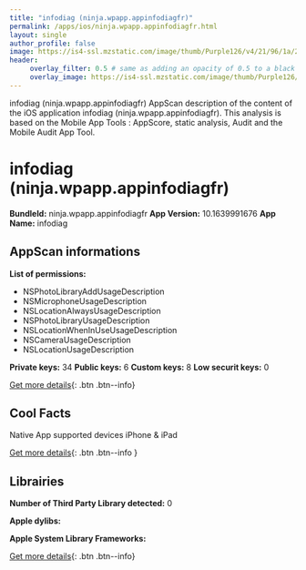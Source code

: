 ```yaml
---
title: "infodiag (ninja.wpapp.appinfodiagfr)"
permalink: /apps/ios/ninja.wpapp.appinfodiagfr.html
layout: single
author_profile: false
image: https://is4-ssl.mzstatic.com/image/thumb/Purple126/v4/21/96/1a/21961a08-6a28-7617-6a91-4d14534baf37/AppIcon-1x_U007emarketing-0-10-0-85-220.png/512x512bb.jpg
header: 
     overlay_filter: 0.5 # same as adding an opacity of 0.5 to a black background
     overlay_image: https://is4-ssl.mzstatic.com/image/thumb/Purple126/v4/21/96/1a/21961a08-6a28-7617-6a91-4d14534baf37/AppIcon-1x_U007emarketing-0-10-0-85-220.png/512x512bb.jpg
---
```

infodiag (ninja.wpapp.appinfodiagfr) AppScan description of the content of the iOS application infodiag (ninja.wpapp.appinfodiagfr). This analysis is based on the Mobile App Tools : AppScore, static analysis, Audit and the Mobile Audit App Tool.

# infodiag (ninja.wpapp.appinfodiagfr)

**BundleId:** ninja.wpapp.appinfodiagfr
**App Version:** 10.1639991676
**App Name:** infodiag


## AppScan informations 

**List of permissions:** 
- NSPhotoLibraryAddUsageDescription
- NSMicrophoneUsageDescription
- NSLocationAlwaysUsageDescription
- NSPhotoLibraryUsageDescription
- NSLocationWhenInUseUsageDescription
- NSCameraUsageDescription
- NSLocationUsageDescription
  
  
**Private keys:** 34
**Public keys:** 6
**Custom keys:** 8
**Low securit keys:** 0
  
[Get more details](/pricing.html){: .btn .btn--info}

## Cool Facts

Native App
supported devices iPhone & iPad
  
[Get more details](/pricing.html){: .btn .btn--info }

## Librairies 
**Number of Third Party Library detected:** 0


**Apple dylibs:**


**Apple System Library Frameworks:**


  
[Get more details](/pricing.html){: .btn .btn--info}

